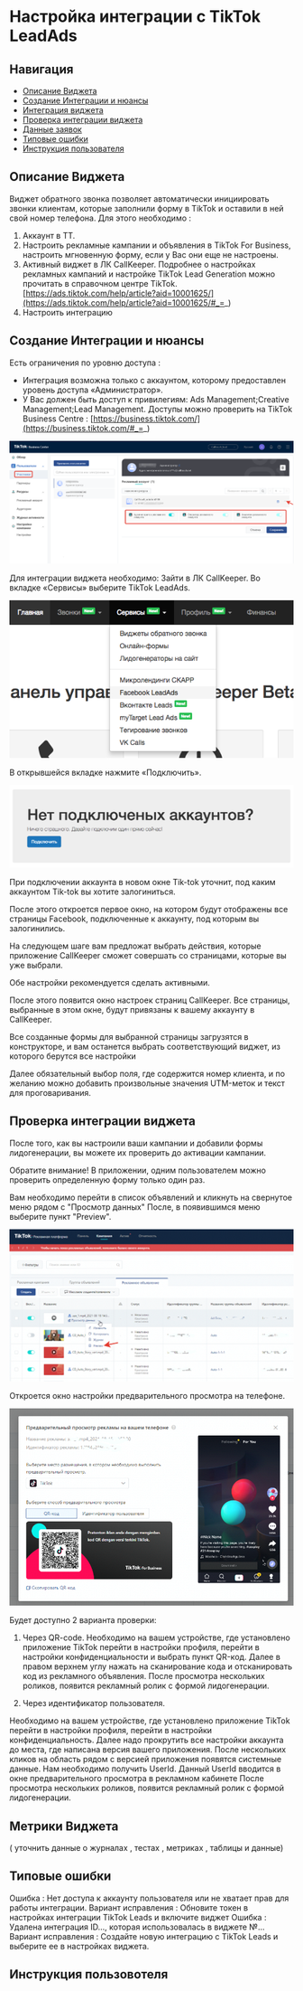 # Настройка интеграции с TikTok LeadAds

## Навигация
* [Описание Виджета ](#Описание-Витжета)
* [Создание Интеграции и нюансы ](#Создание-Интеграции-и-нюансы)
* [Интеграция виджета](#Интеграция-виджета)
* [Проверка интеграции виджета ](#Проверка-интеграции-витжета)
* [Данные заявок](#Данные-заявок)
* [Типовые ошибки](#Типовые-ошибки)
* [Инструкция пользователя](#Инструкция-пользователя)



## Описание Виджета
Виджет обратного звонка позволяет автоматически инициировать звонки клиентам, которые заполнили форму в TikTok и оставили в ней свой номер телефона.
Для этого необходимо : 

1) Аккаунт в ТТ.
2) Настроить рекламные кампании и объявления в TikTok For Business, настроить мгновенную форму, если у Вас они еще не настроены.
3) Активный виджет в ЛК CallKeeper.
Подробнее о настройках рекламных кампаний и настройке TikTok Lead Generation  можно прочитать в справочном центре TikTok. [https://ads.tiktok.com/help/article?aid=10001625/](https://ads.tiktok.com/help/article?aid=10001625/#_=_)
4) Настроить интеграцию 

## Создание Интеграции и нюансы


Есть ограничения по уровню доступа :
- Интеграция возможна только с аккаунтом, которому предоставлен уровень доступа «Администратор».
- У Вас должен быть доступ к привилегиям: Ads Management;Creative Management;Lead Management.
Доступы можно проверить на TikTok Business Centre : [https://business.tiktok.com/](https://business.tiktok.com/#_=_)

![Рис.1](images/1.png)

Для интеграции виджета необходимо:
Зайти в ЛК CallKeeper. Во вкладке «Сервисы» выберите TikTok LeadAds.

![Рис.2](images/22.png)

В открывшейся вкладке нажмите «Подключить».

![Рис.3](images/33.png)

При подключении аккаунта в новом окне Tik-tok уточнит, под каким аккаунтом Tik-tok вы хотите залогиниться.

После этого откроется первое окно, на котором будут отображены все страницы Facebook, подключенные к аккаунту, под которым вы залогинились.

На следующем шаге вам предложат выбрать действия, которые приложение CallKeeper сможет совершать со страницами, которые вы уже выбрали.

Обе настройки рекомендуется сделать активными.

После этого появится окно настроек страниц CallKeeper. Все страницы, выбранные в этом окне, будут привязаны к вашему аккаунту в CallKeeper.

Все созданные формы для выбранной страницы загрузятся в конструкторе, и вам останется выбрать соответствующий виджет, из которого берутся все настройки

Далее обязательный выбор поля, где содержится номер клиента, и по желанию можно добавить произвольные значения UTM-меток и текст для проговаривания.

##  Проверка интеграции виджета

После того, как вы настроили ваши кампании и добавили формы лидогенерации, вы можете их проверить до активации кампании.

Обратите внимание! В приложении, одним пользователем можно проверить определенную форму только один раз.


Вам необходимо перейти в список объявлений и кликнуть на свернутое меню рядом с "Просмотр данных"
После, в появившимся меню выберите пункт "Preview".

![Рис.5](images/5.png)

Откроется окно настройки предварительного просмотра на телефоне.

![Рис.6](images/6.png)

Будет доступно 2 варианта проверки:

1. Через QR-code.  Необходимо на вашем устройстве, где установлено приложение TikTok перейти в настройки профиля, перейти в настройки конфиденциальности и выбрать пункт QR-код. Далее в правом верхнем углу нажать на сканирование кода и отсканировать код из рекламного объявления.
После просмотра нескольких роликов, появится рекламный ролик с формой лидогенерации.

2. Через идентификатор пользователя.

Необходимо на вашем устройстве, где установлено приложение TikTok перейти в настройки профиля, перейти в настройки конфиденциальность.
Далее надо прокрутить все настройки аккаунта до места, где написана версия вашего приложения.
После нескольких кликов на область рядом с версией приложения появятся системные данные. Нам необходимо получить UserId.
Данный UserId вводится в окне предварительного просмотра в рекламном кабинете
После просмотра нескольких роликов, появится рекламный ролик с формой лидогенерации.

## Метрики Виджета

( уточнить данные о журналах , тестах , метриках , таблицы и данные)

## Типовые ошибки

 Ошибка : Нет доступа к аккаунту пользователя или не хватает прав для работы интеграции. 
Вариант исправления : Обновите токен в настройках интеграции TikTok Leads и включите виджет
 Ошибка : Удалена интеграция ID..., которая использовалась в виджете №...
Вариант исправления : Создайте новую интеграцию с TikTok Leads и выберите ее в настройках виджета. 

## Инструкция пользовотеля
